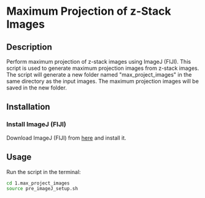 # Maximum Projection of z-Stack Images

## Description
Perform maximum projection of z-stack images using ImageJ (FIJI).
This script is used to generate maximum projection images from z-stack images.
The script will generate a new folder named "max_project_images" in the same directory as the input images.
The maximum projection images will be saved in the new folder.

## Installation

### Install ImageJ (FIJI)

Download ImageJ (FIJI) from [here](https://imagej.net/Fiji/Downloads) and install it.

## Usage

Run the script in the terminal:

``` bash
cd 1.max_project_images
source pre_imageJ_setup.sh
```
